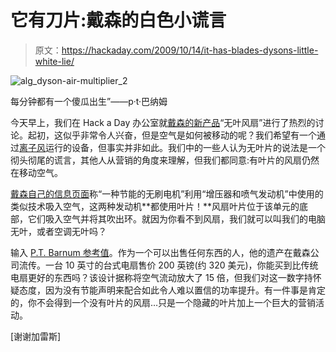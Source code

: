 # 它有刀片:戴森的白色小谎言

> 原文：<https://hackaday.com/2009/10/14/it-has-blades-dysons-little-white-lie/>

![alg_dyson-air-multiplier_2](img/9a643540d68850b9c7434d82d5196fec.png "alg_dyson-air-multiplier_2")

每分钟都有一个傻瓜出生”——p·t·巴纳姆

今天早上，我们在 Hack a Day 办公室就[戴森的新产品](http://www.nydailynews.com/money/2009/10/13/2009-10-13_bagless_vacuum_inventor_sir_james_dyson.html)“无叶风扇”进行了热烈的讨论。起初，这似乎非常令人兴奋，但是空气是如何被移动的呢？我们希望有一个通过[离子风](http://en.wikipedia.org/wiki/Ion_wind)运行的设备，但事实并非如此。我们中的一些人认为无叶片的说法是一个彻头彻尾的谎言，其他人从营销的角度来理解，但我们都同意:有叶片的风扇仍然在移动空气。

[戴森自己的信息页面](http://www.dyson.co.uk/technology/airmultiplier.asp)称“一种节能的无刷电机”利用“增压器和喷气发动机”中使用的类似技术吸入空气，这两种发动机**都使用叶片！**风扇叶片位于该单元的底部，它们吸入空气并将其吹出环。就因为你看不到风扇，我们就可以叫我们的电脑无叶，或者空调无叶吗？

输入 [P.T. Barnum 参考值](http://en.wikipedia.org/wiki/P._T._Barnum)。作为一个可以出售任何东西的人，他的遗产在戴森公司流传。一台 10 英寸的台式电扇售价 200 英镑(约 320 美元)，你能买到比传统电扇更好的东西吗？该设计据称将空气流动放大了 15 倍，但我们对这一数字持怀疑态度，因为没有节能声明来配合如此令人难以置信的功率提升。有一件事是肯定的，你不会得到一个没有叶片的风扇…只是一个隐藏的叶片加上一个巨大的营销活动。

[谢谢加雷斯]